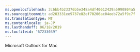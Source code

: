 ```yaml
---
ms.openlocfilehash: 3c6bb4b23376b5e348a4df40612429a5990804a5
ms.sourcegitcommit: ad203331ee9737e82ef70206ac04eeb72a5f9c7f
ms.translationtype: MT
ms.contentlocale: ja-JP
ms.lasthandoff: 06/18/2019
ms.locfileid: "67233039"
---
```

Microsoft Outlook for Mac